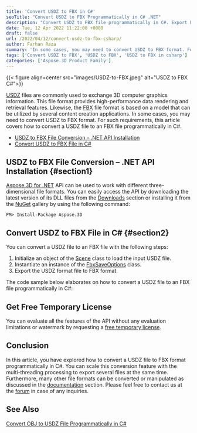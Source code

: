 ```yaml
---
title: 'Convert USDZ to FBX in C#'
seoTitle: "Convert USDZ to FBX Programmatically in C# .NET"
description: "Convert USDZ to FBX file programmatically in C#. Export USDZ file to FBX format in .NET or .NET Core-based applications using C#."
date: Tue, 12 Apr 2022 11:22:00 +0000
draft: false
url: /2022/04/12/convert-usdz-to-fbx-csharp/
author: Farhan Raza
summary: 'In some cases, you may need to convert USDZ to FBX format. For such requirements, this article covers how to **convert a USDZ file to an FBX file programmatically in C#.**'
tags: ['Convert USDZ to FBX', 'USDZ to FBX', 'USDZ to FBX in csharp']
categories: ['Aspose.3D Product Family']
---
```




{{< figure align=center src="images/USDZ-to-FBX.jpeg" alt="USDZ to FBX C#">}}


[USDZ][1] files are commonly used to exchange 3D computer graphics information. This file format provides high-performance data rendering and retrieval features. Likewise, the [FBX][2] file format is based on a model that can be utilized by several content creation applications. In some cases, you may need to convert USDZ to FBX format. For such requirements, this article covers how to convert a USDZ file to an FBX file programmatically in C#.

*   [USDZ to FBX File Conversion – .NET API Installation][3]
*   [Convert USDZ to FBX File in C#][4]

## USDZ to FBX File Conversion – .NET API Installation {#section1}

[Aspose.3D for .NET][5] API can be used to work with different three-dimensional file formats. You can easily access the API by downloading the latest version of its DLL files from the [Downloads][6] section or installing it from the [NuGet][7] gallery by using the following command:

```
PM> Install-Package Aspose.3D
```

## Convert USDZ to FBX File in C# {#section2}

You can convert a USDZ file to an FBX file with the following steps:

1.  Initialize an object of the [Scene][8] class to load the input USDZ file.
2.  Instantiate an instance of the [FbxSaveOptions][9] class.
3.  Export the USDZ format file to FBX format.

The code sample below elaborates on how to convert a USDZ file to an FBX file programmatically in C#:



## Get Free Temporary License

You can evaluate all the features of the API without any evaluation limitations or watermark by requesting a [free temporary license][10].

## Conclusion

In this article, you have explored how to convert a USDZ file to FBX format programmatically in C#. You can scale this conversion feature with the multi-threading processing to export several files at the same time. Furthermore, many other file formats can be converted or manipulated as discussed in the [documentation][11] section. Please feel free to contact us at the [forum][12] in case of any inquiries.

## See Also

[Convert OBJ to USDZ File Programmatically in C#][13]




[1]: https://docs.fileformat.com/3d/usdz/
[2]: https://docs.fileformat.com/3d/fbx/
[3]: #section1
[4]: #section2
[5]: https://products.aspose.com/3d/net/
[6]: https://releases.aspose.com/
[7]: https://www.nuget.org/packages/Aspose.3D
[8]: https://apireference.aspose.com/3d/net/aspose.threed/scene
[9]: https://apireference.aspose.com/3d/net/aspose.threed.formats/fbxsaveoptions
[10]: https://purchase.aspose.com/temporary-license
[11]: https://docs.aspose.com/3d/net/
[12]: https://forum.aspose.com/c/3d
[13]: https://blog.aspose.com/2022/03/01/convert-obj-usdz-csharp/





